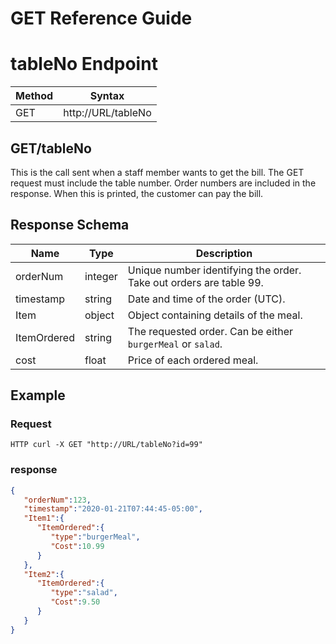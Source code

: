 # GET Reference Guide

# tableNo Endpoint

| Method | Syntax |
| --- | --- |
| GET | http://URL/tableNo |

## GET/tableNo

This is the call sent when a staff member wants to get the bill. The GET request must include the table number. Order numbers are included in the response. When this is printed, the customer can pay the bill.

## Response Schema

| Name | Type | Description |
| --- | --- | --- |
| orderNum | integer | Unique number identifying the order. Take out orders are table 99. |
| timestamp | string | Date and time of the order (UTC). |
| Item | object | Object containing details of the meal. |
| ItemOrdered | string | The requested order. Can be either ``burgerMeal`` or ``salad``. |
| cost | float | Price of each ordered meal. |

## Example

### Request

```http
HTTP curl -X GET "http://URL/tableNo?id=99"
```

### response

```json
{
   "orderNum":123,
   "timestamp":"2020-01-21T07:44:45-05:00",
   "Item1":{
      "ItemOrdered":{
         "type":"burgerMeal",
         "Cost":10.99
      }
   },
   "Item2":{
      "ItemOrdered":{
         "type":"salad",
         "Cost":9.50
      }
   }
}
```
